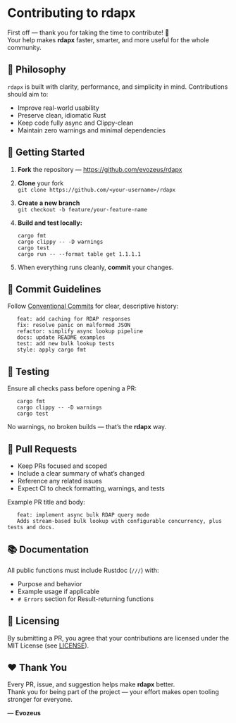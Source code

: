 # Contributing to rdapx

First off — thank you for taking the time to contribute! 🎉  
Your help makes **rdapx** faster, smarter, and more useful for the whole community.

## 🧠 Philosophy
`rdapx` is built with clarity, performance, and simplicity in mind. Contributions should aim to:
- Improve real-world usability  
- Preserve clean, idiomatic Rust  
- Keep code fully async and Clippy-clean  
- Maintain zero warnings and minimal dependencies  

## 🧩 Getting Started
1. **Fork** the repository — https://github.com/evozeus/rdapx  
2. **Clone** your fork  
   `git clone https://github.com/<your-username>/rdapx`  
3. **Create a new branch**  
   `git checkout -b feature/your-feature-name`  
4. **Build and test locally:**

       cargo fmt
       cargo clippy -- -D warnings
       cargo test
       cargo run -- --format table get 1.1.1.1

5. When everything runs cleanly, **commit** your changes.

## 🧾 Commit Guidelines
Follow [Conventional Commits](https://www.conventionalcommits.org) for clear, descriptive history:

       feat: add caching for RDAP responses  
       fix: resolve panic on malformed JSON  
       refactor: simplify async lookup pipeline  
       docs: update README examples  
       test: add new bulk lookup tests  
       style: apply cargo fmt  

## 🧪 Testing
Ensure all checks pass before opening a PR:

       cargo fmt
       cargo clippy -- -D warnings
       cargo test

No warnings, no broken builds — that’s the **rdapx** way.

## 🧰 Pull Requests
- Keep PRs focused and scoped  
- Include a clear summary of what’s changed  
- Reference any related issues  
- Expect CI to check formatting, warnings, and tests  

Example PR title and body:

       feat: implement async bulk RDAP query mode  
       Adds stream-based bulk lookup with configurable concurrency, plus tests and docs.

## 📚 Documentation
All public functions must include Rustdoc (`///`) with:
- Purpose and behavior  
- Example usage if applicable  
- `# Errors` section for Result-returning functions  

## 🪪 Licensing
By submitting a PR, you agree that your contributions are licensed under the MIT License (see [LICENSE](LICENSE)).

## ❤️ Thank You
Every PR, issue, and suggestion helps make **rdapx** better.  
Thank you for being part of the project — your effort makes open tooling stronger for everyone.

— **Evozeus**
